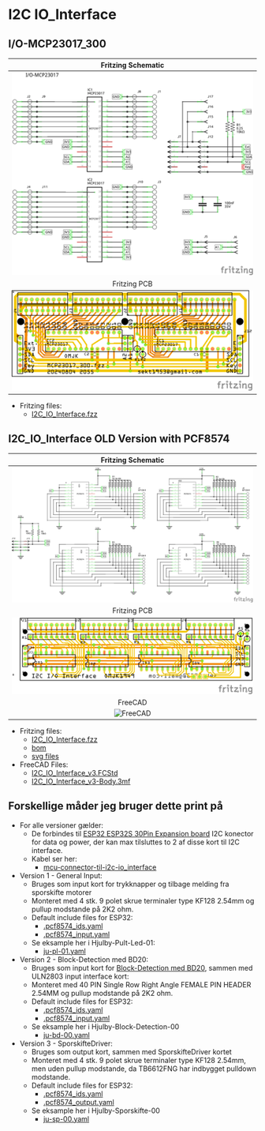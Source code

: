 # I2C IO_Interface

## I/O-MCP23017_300

|Fritzing Schematic|
|:---:|
|![schem](./mcp23017_300/mcp23017_300_schem.png)|
|Fritzing PCB|
|![PCB](./mcp23017_300/mcp23017_300_pcb.png)|

* Fritzing files:
  * [I2C_IO_Interface.fzz](./mcp23017_300/mcp23017_300.fzz)

## I2C_IO_Interface OLD Version with PCF8574

|Fritzing Schematic|
|:---:|
|![schem](./I2C_IO_Interface_schem.png)|
|Fritzing PCB|
|![PCB](./I2C_IO_Interface_pcb.png)|
|FreeCAD|
|![FreeCAD](./FreeCAD_Files/Skærmbillede%20fra%202024-07-06%2017-55-29.png)|

* Fritzing files:
  * [I2C_IO_Interface.fzz](./I2C_IO_Interface.fzz)
  * [bom](./I2C_IO_Interface_bom.html)
  * [svg files](./svg_I2C_IO_Interface/)
* FreeCAD Files:
  * [I2C_IO_Interface_v3.FCStd](./FreeCAD_Files/I2C_IO_Interface_v3.FCStd)
  * [I2C_IO_Interface_v3-Body.3mf](./FreeCAD_Files/I2C_IO_Interface_v3-Body.3mf)

## Forskellige måder jeg bruger dette print på

* For alle versioner gælder:
  * De forbindes til [ESP32 ESP32S 30Pin Expansion board](../CPU/README.md) I2C konector for data og power, der kan max tilsluttes to 2 af disse kort til I2C interface.
  * Kabel ser her: 
    * [mcu-connector-til-i2c-io_interface](../../Includes/0_Default_files/I2C_Kabler/I2C-Kabel.md#mcu-connector-til-i2c-io_interface)
* Version 1 - General Input:
  * Bruges som input kort for trykknapper og tilbage melding fra sporskifte motorer
  * Monteret med 4 stk. 9 polet skrue terminaler type KF128 2.54mm og pullup modstande på 2K2 ohm.
  * Default include files for ESP32:
    * [.pcf8574_ids.yaml](../../Includes/0_Default_files/PCF8574/.pcf8574_ids.yaml)
    * [.pcf8574_input.yaml](../../Includes/0_Default_files/PCF8574/.pcf8574_input.yaml)
  * Se eksample her i Hjulby-Pult-Led-01:
    * [ju-pl-01.yaml](../../ju-pl-01.yaml)
* Version 2 - Block-Detection med BD20:
  * Bruges som input kort for [Block-Detection med BD20](../BlockDetection/BD20/NCE_BD20.png), sammen med ULN2803 input interface kort:
  * Monteret med 40 PIN Single Row Right Angle FEMALE PIN HEADER 2.54MM og pullup modstande på 2K2 ohm.
  * Default include files for ESP32:
    * [.pcf8574_ids.yaml](../../Includes/0_Default_files/PCF8574/.pcf8574_ids.yaml)
    * [.pcf8574_input.yaml](../../Includes/0_Default_files/PCF8574/.pcf8574_input.yaml)
  * Se eksample her i Hjulby-Block-Detection-00
    * [ju-bd-00.yaml](../../ju-bd-00.yaml)
* Version 3 - SporskifteDriver:
  * Bruges som output kort, sammen med SporskifteDriver kortet
  * Monteret med 4 stk. 9 polet skrue terminaler type KF128 2.54mm, men uden pullup modstande, da TB6612FNG har indbygget pulldown modstande.
  * Default include files for ESP32:
    * [.pcf8574_ids.yaml](../../Includes/0_Default_files/PCF8574/.pcf8574_ids.yaml)
    * [.pcf8574_output.yaml](../../Includes/0_Default_files/PCF8574/.pcf8574_output.yaml)
  * Se eksample her i Hjulby-Sporskifte-00
    * [ju-sp-00.yaml](../../ju-sp-00.yaml)
